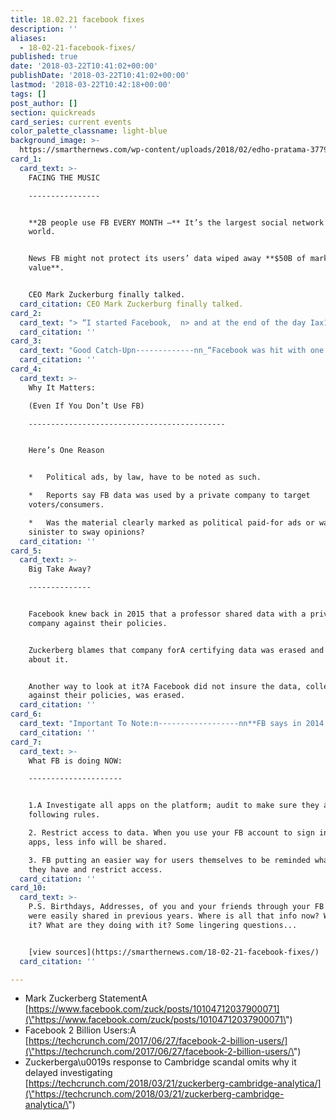 ```yaml
---
title: 18.02.21 facebook fixes
description: ''
aliases:
  - 18-02-21-facebook-fixes/
published: true
date: '2018-03-22T10:41:02+00:00'
publishDate: '2018-03-22T10:41:02+00:00'
lastmod: '2018-03-22T10:42:18+00:00'
tags: []
post_author: []
section: quickreads
card_series: current events
color_palette_classname: light-blue
background_image: >-
  https://smarthernews.com/wp-content/uploads/2018/02/edho-pratama-377909-360x360.jpg
card_1:
  card_text: >-
    FACING THE MUSIC

    ----------------


    **2B people use FB EVERY MONTH –** It’s the largest social network in the
    world.


    News FB might not protect its users’ data wiped away **$50B of market
    value**.


    CEO Mark Zuckerburg finally talked.
  card_citation: CEO Mark Zuckerburg finally talked.
card_2:
  card_text: "> “I started Facebook,  n> and at the end of the day Iax19m responsible for what happens on our platform….We will learn from this experience to secure our platform further and make our community safer for everyone going forward.”n> n> Mark Zuckerberg, FB, March 21, 2018"
  card_citation: ''
card_3:
  card_text: "Good Catch-Upn-------------nn_“Facebook was hit with one of itsA biggest scandals everA when multiple outlets reported that a researcherax19s app pulled personal information about 270,000 users and 50 million of their friends, then passed that data to Cambridge Analytica.”_nnTechCrunch"
  card_citation: ''
card_4:
  card_text: >-
    Why It Matters:  

    (Even If You Don’t Use FB)

    --------------------------------------------


    Here’s One Reason


    *   Political ads, by law, have to be noted as such.

    *   Reports say FB data was used by a private company to target
    voters/consumers.

    *   Was the material clearly marked as political paid-for ads or was it more
    sinister to sway opinions?
  card_citation: ''
card_5:
  card_text: >-
    Big Take Away?

    --------------


    Facebook knew back in 2015 that a professor shared data with a private
    company against their policies.


    Zuckerberg blames that company forA certifying data was erased and lying
    about it.


    Another way to look at it?A Facebook did not insure the data, collected
    against their policies, was erased.
  card_citation: ''
card_6:
  card_text: "Important To Note:n------------------nn**FB says in 2014 they *already* made important changes.**nn**Before 2014:** when you signed up for an app using your FB Account, your friendax19s contact could be accessed without them having the app themselves. **After**: If you sign up for an app, your contacts are protected unless your friends sign up too."
  card_citation: ''
card_7:
  card_text: >-
    What FB is doing NOW:

    ---------------------


    1.A Investigate all apps on the platform; audit to make sure they are
    following rules.  

    2. Restrict access to data. When you use your FB account to sign inA for
    apps, less info will be shared.  

    3. FB putting an easier way for users themselves to be reminded what apps
    they have and restrict access.
  card_citation: ''
card_10:
  card_text: >-
    P.S. Birthdays, Addresses, of you and your friends through your FB accounts
    were easily shared in previous years. Where is all that info now? Who has
    it? What are they doing with it? Some lingering questions...


    [view sources](https://smarthernews.com/18-02-21-facebook-fixes/)
  card_citation: ''

---
```

*   Mark Zuckerberg StatementA [https://www.facebook.com/zuck/posts/10104712037900071](\"https://www.facebook.com/zuck/posts/10104712037900071\")
*   Facebook 2 Billion Users:A [https://techcrunch.com/2017/06/27/facebook-2-billion-users/](\"https://techcrunch.com/2017/06/27/facebook-2-billion-users/\")
*   Zuckerberga\\u0019s response to Cambridge scandal omits why it delayed investigating  
    [https://techcrunch.com/2018/03/21/zuckerberg-cambridge-analytica/](\"https://techcrunch.com/2018/03/21/zuckerberg-cambridge-analytica/\")
